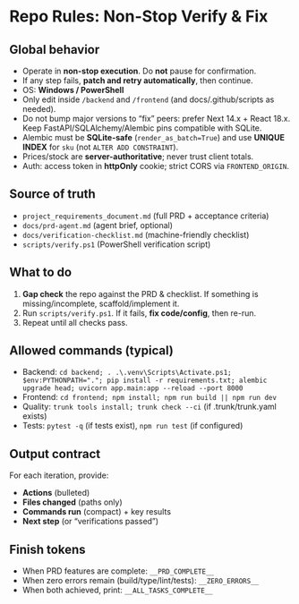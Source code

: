 # Repo Rules: Non-Stop Verify & Fix

## Global behavior
- Operate in **non-stop execution**. Do **not** pause for confirmation.
- If any step fails, **patch and retry automatically**, then continue.
- OS: **Windows / PowerShell**
- Only edit inside `/backend` and `/frontend` (and docs/.github/scripts as needed).
- Do not bump major versions to “fix” peers: prefer Next 14.x + React 18.x. Keep FastAPI/SQLAlchemy/Alembic pins compatible with SQLite.
- Alembic must be **SQLite-safe** (`render_as_batch=True`) and use **UNIQUE INDEX** for `sku` (not `ALTER ADD CONSTRAINT`).
- Prices/stock are **server-authoritative**; never trust client totals.
- Auth: access token in **httpOnly** cookie; strict CORS via `FRONTEND_ORIGIN`.

## Source of truth
- `project_requirements_document.md` (full PRD + acceptance criteria)
- `docs/prd-agent.md` (agent brief, optional)
- `docs/verification-checklist.md` (machine-friendly checklist)
- `scripts/verify.ps1` (PowerShell verification script)

## What to do
1. **Gap check** the repo against the PRD & checklist. If something is missing/incomplete, scaffold/implement it.
2. Run `scripts/verify.ps1`. If it fails, **fix code/config**, then re-run.
3. Repeat until all checks pass.

## Allowed commands (typical)
- Backend: `cd backend; . .\.venv\Scripts\Activate.ps1; $env:PYTHONPATH="."; pip install -r requirements.txt; alembic upgrade head; uvicorn app.main:app --reload --port 8000`
- Frontend: `cd frontend; npm install; npm run build || npm run dev`
- Quality: `trunk tools install; trunk check --ci` (if .trunk/trunk.yaml exists)
- Tests: `pytest -q` (if tests exist), `npm run test` (if configured)

## Output contract
For each iteration, provide:
- **Actions** (bulleted)
- **Files changed** (paths only)
- **Commands run** (compact) + key results
- **Next step** (or “verifications passed”)

## Finish tokens
- When PRD features are complete: `__PRD_COMPLETE__`
- When zero errors remain (build/type/lint/tests): `__ZERO_ERRORS__`
- When both achieved, print: `__ALL_TASKS_COMPLETE__`
